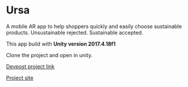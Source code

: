 # Ursa
A mobile AR app to help shoppers quickly and easily choose sustainable products. Unsustainable rejected. Sustainable accepted.

This app build with **Unity version 2017.4.18f1**

Clone the project and open in unity.

[Devpost project link](https://devpost.com/software/shopgood)

[Project site](https://drive.google.com/drive/folders/1NJ2Ayw1NODv0Nhowl4DcI-e3-MaiN5Uv)


